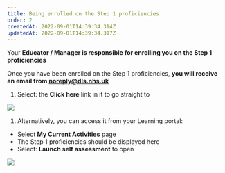 ```yaml
---
title: Being enrolled on the Step 1 proficiencies
order: 2
createdAt: 2022-09-01T14:39:34.314Z
updatedAt: 2022-09-01T14:39:34.317Z
---
```

Your **Educator / Manager is responsible for enrolling you on the Step 1 proficiencies​**

Once you have been enrolled on the Step 1 proficiencies, **you will receive an email from noreply@dls.nhs.uk​**

1. Select: the **Click here** link in it to go straight to 

![](/img/le-01-enrolling2.png)





1. Alternatively, you can access it from your Learning portal:

* Select **My Current Activities** page​
* The Step 1 proficiencies should be displayed here​
* Select: **Launch self assessment** to open​

![](/img/le-9-04-Technical.jpg)